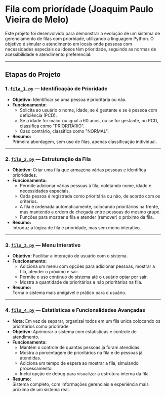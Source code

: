 # Fila com priorídade (Joaquim Paulo Vieira de Melo)



Este projeto foi desenvolvido para demonstrar a evolução de um sistema de gerenciamento de filas com prioridade, utilizando a linguagem Python. O objetivo é simular o atendimento em locais onde pessoas com necessidades especiais ou idosos têm prioridade, seguindo as normas de acessibilidade e atendimento preferencial.

---

## Etapas do Projeto

### **1. [`fila_1.py`](./fila_1.py) — Identificação de Prioridade**

- **Objetivo:** Identificar se uma pessoa é prioritária ou não.
- **Funcionamento:**  
  - Solicita ao usuário o nome, idade, se é gestante e se é pessoa com deficiência (PCD).
  - Se a idade for maior ou igual a 60 anos, ou se for gestante, ou PCD, classifica como "PRIORITÁRIO".
  - Caso contrário, classifica como "NORMAL".
- **Resumo:**  
  Primeira abordagem, sem uso de filas, apenas classificação individual.

---

### **2. [`fila_2.py`](./fila_2.py) — Estruturação da Fila**

- **Objetivo:** Criar uma fila que armazena várias pessoas e identifica prioridades.
- **Funcionamento:**  
  - Permite adicionar várias pessoas à fila, coletando nome, idade e necessidades especiais.
  - Cada pessoa é registrada como prioritária ou não, de acordo com os critérios.
  - A fila é ordenada automaticamente, colocando prioritários na frente, mas mantendo a ordem de chegada entre pessoas do mesmo grupo.
  - Funções para mostrar a fila e atender (remover) o próximo da fila.
- **Resumo:**  
  Introduz a lógica de fila e prioridade, mas sem menu interativo.

---

### **3. [`fila_3.py`](./fila_3.py) — Menu Interativo**

- **Objetivo:** Facilitar a interação do usuário com o sistema.
- **Funcionamento:**  
  - Adiciona um menu com opções para adicionar pessoas, mostrar a fila, atender o próximo e sair.
  - Permite o uso contínuo do sistema até o usuário optar por sair.
  - Mostra a quantidade de prioritários e não prioritários na fila.
- **Resumo:**  
  Torna o sistema mais amigável e prático para o usuário.

---

### **4. [`fila_4.py`](./fila_4.py) — Estatísticas e Funcionalidades Avançadas**
- **Nota:** Em vez de separar, organizei todos em um fila unica colocando os priorítarios como priorirade
- **Objetivo:** Aprimorar o sistema com estatísticas e controle de atendimento.
- **Funcionamento:**  
  - Mantém o controle de quantas pessoas já foram atendidas.
  - Mostra a porcentagem de prioritários na fila e de pessoas já atendidas.
  - Adiciona um tempo de espera ao mostrar a fila, simulando processamento.
  - Inclui opção de debug para visualizar a estrutura interna da fila.
- **Resumo:**  
  Sistema completo, com informações gerenciais e experiência mais próxima de um sistema real.
